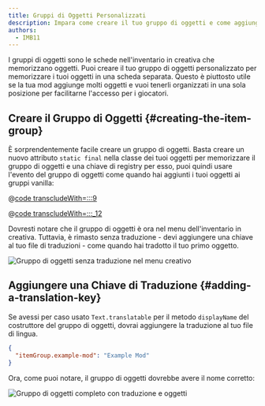 ```yaml
---
title: Gruppi di Oggetti Personalizzati
description: Impara come creare il tuo gruppo di oggetti e come aggiungerci oggetti.
authors:
  - IMB11
---
```


I gruppi di oggetti sono le schede nell'inventario in creativa che memorizzano oggetti. Puoi creare il tuo gruppo di oggetti personalizzato per memorizzare i tuoi oggetti in una scheda separata. Questo è piuttosto utile se la tua mod aggiunge molti oggetti e vuoi tenerli organizzati in una sola posizione per facilitarne l'accesso per i giocatori.

## Creare il Gruppo di Oggetti {#creating-the-item-group}

È sorprendentemente facile creare un gruppo di oggetti. Basta creare un nuovo attributo `static final` nella classe dei tuoi oggetti per memorizzare il gruppo di oggetti e una chiave di registry per esso, puoi quindi usare l'evento del gruppo di oggetti come quando hai aggiunti i tuoi oggetti ai gruppi vanilla:

@[code transcludeWith=:::9](@/reference/1.21.1/src/main/java/com/example/docs/item/ModItems.java)

@[code transcludeWith=:::_12](@/reference/1.21.1/src/main/java/com/example/docs/item/ModItems.java)

Dovresti notare che il gruppo di oggetti è ora nel menu dell'inventario in creativa. Tuttavia, è rimasto senza traduzione - devi aggiungere una chiave al tuo file di traduzioni - come quando hai tradotto il tuo primo oggetto.

![Gruppo di oggetti senza traduzione nel menu creativo](/assets/develop/items/itemgroups_0.png)

## Aggiungere una Chiave di Traduzione {#adding-a-translation-key}

Se avessi per caso usato `Text.translatable` per il metodo `displayName` del costruttore del gruppo di oggetti, dovrai aggiungere la traduzione al tuo file di lingua.

```json
{
  "itemGroup.example-mod": "Example Mod"
}
```

Ora, come puoi notare, il gruppo di oggetti dovrebbe avere il nome corretto:

![Gruppo di oggetti completo con traduzione e oggetti](/assets/develop/items/itemgroups_1.png)
